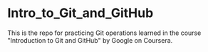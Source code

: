 # Intro_to_Git_and_GitHub
This is the repo for practicing Git operations learned in the course "Introduction to Git and GitHub" by Google on Coursera.
